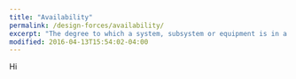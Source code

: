 ```yaml
---
title: "Availability"
permalink: /design-forces/availability/
excerpt: "The degree to which a system, subsystem or equipment is in a specified operable and committable state at the (random) start of a mission."
modified: 2016-04-13T15:54:02-04:00
---
```


Hi
